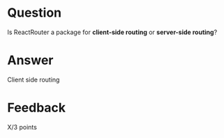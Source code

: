 # Question

Is ReactRouter a package for **client-side routing** or **server-side routing**?

# Answer

Client side routing

# Feedback

X/3 points
